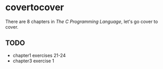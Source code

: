 # covertocover

There are 8 chapters in _The C Programming Language_,
let's go cover to cover.

## TODO

- chapter1 exercises 21-24
- chapter3 exercise 1
